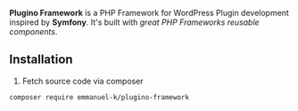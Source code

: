 **Plugino Framework** is a PHP Framework for WordPress Plugin development inspired by __Symfony__. It's built with *great PHP Frameworks reusable components*. 

Installation
------------
1. Fetch source code via composer
```
composer require emmanuel-k/plugino-framework
```